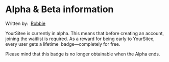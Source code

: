 # Alpha & Beta information

Written by: <img src="../.gitbook/assets/contributors/robskan (2).png" alt="" data-size="line"> [Robbie](../contributors.md#robskan-project-lead)

YourSitee is currently in alpha. This means that before creating an account, joining the waitlist is required. As a reward for being early to YourSitee, every user gets a lifetime [<img src="../.gitbook/assets/badges/softLaunch (1).png" alt="" data-size="line">](profile-badges-101/soft-launch.md) badge—completely for free.

Please mind that this badge is no longer obtainable when the Alpha ends.
